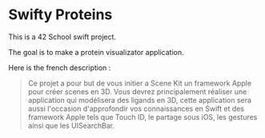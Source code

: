 # Swifty Proteins

This is a 42 School swift project.

The goal is to make a protein visualizator application.

Here is the french description :

>Ce projet a pour but de vous initier a Scene Kit un framework Apple pour créer scenes en 3D. Vous devrez principalement réaliser une application qui modélisera des ligands en 3D, cette application sera aussi l'occasion d'approfondir vos connaissances en Swift et des framework Apple tels que Touch ID, le partage sous iOS, les gestures ainsi que les UISearchBar.
